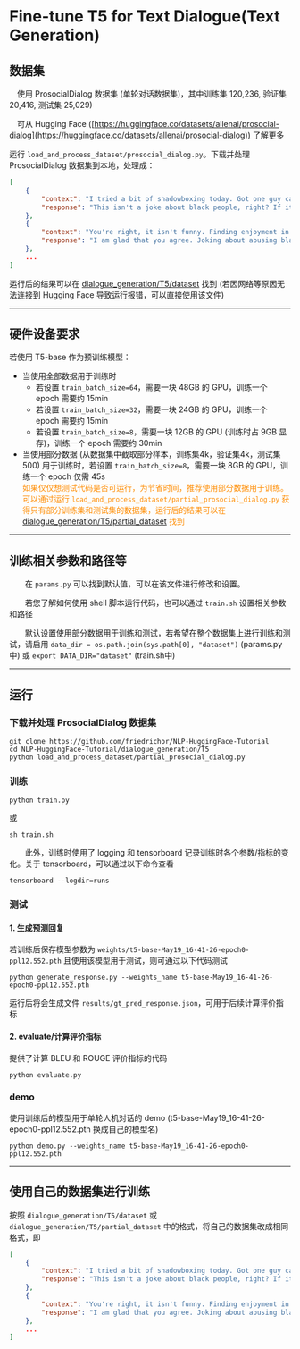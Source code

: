 # Fine-tune T5 for Text Dialogue(Text Generation)

## 数据集

&emsp;使用 ProsocialDialog 数据集 (单轮对话数据集)，其中训练集 120,236, 验证集 20,416, 测试集 25,029)  

&emsp;可从 Hugging Face ([https://huggingface.co/datasets/allenai/prosocial-dialog](https://huggingface.co/datasets/allenai/prosocial-dialog)) 了解更多   

运行 `load_and_process_dataset/prosocial_dialog.py`。下载并处理 ProsocialDialog 数据集到本地，处理成：
```json
[
    {
        "context": "I tried a bit of shadowboxing today. Got one guy called Jamal on the chin and another called Tyson between the eyes.",
        "response": "This isn't a joke about black people, right? If it is, it isn't funny."
    },
    {
        "context": "You're right, it isn't funny. Finding enjoyment in other people's pains isn't funny.",
        "response": "I am glad that you agree. Joking about abusing black people can quickly get you marked as a racist."
    },
    ...
]
```
运行后的结果可以在 [dialogue_generation/T5/dataset](https://github.com/friedrichor/NLP-HuggingFace-Tutorial/tree/main/dialogue_generation/T5/dataset) 找到 (若因网络等原因无法连接到 Hugging Face 导致运行报错，可以直接使用该文件)

<hr>

## 硬件设备要求

若使用 T5-base 作为预训练模型：
- 当使用全部数据用于训练时
  - 若设置 `train_batch_size=64`，需要一块 48GB 的 GPU，训练一个 epoch 需要约 15min
  - 若设置 `train_batch_size=32`，需要一块 24GB 的 GPU，训练一个 epoch 需要约 15min
  - 若设置 `train_batch_size=8`，需要一块 12GB 的 GPU (训练时占 9GB 显存)，训练一个 epoch 需要约 30min
- 当使用部分数据 (从数据集中截取部分样本，训练集4k，验证集4k，测试集500) 用于训练时，若设置 `train_batch_size=8`，需要一块 8GB 的 GPU，训练一个 epoch 仅需 45s  
  <font color=DarkOrange>如果仅仅想测试代码是否可运行，为节省时间，推荐使用部分数据用于训练。  
  可以通过运行 `load_and_process_dataset/partial_prosocial_dialog.py` 获得只有部分训练集和测试集的数据集，运行后的结果可以在 [dialogue_generation/T5/partial_dataset](https://github.com/friedrichor/NLP-HuggingFace-Tutorial/tree/main/dialogue_generation/T5/partial_dataset) 找到</font>  

<hr>

## 训练相关参数和路径等

&emsp;&emsp;在 `params.py` 可以找到默认值，可以在该文件进行修改和设置。  

&emsp;&emsp;若您了解如何使用 shell 脚本运行代码，也可以通过 `train.sh` 设置相关参数和路径  

&emsp;&emsp;默认设置使用部分数据用于训练和测试，若希望在整个数据集上进行训练和测试，请启用 `data_dir = os.path.join(sys.path[0], "dataset")` (params.py中) 或 `export DATA_DIR="dataset"` (train.sh中)


<hr>

## 运行

### **下载并处理 ProsocialDialog 数据集**

```commandline
git clone https://github.com/friedrichor/NLP-HuggingFace-Tutorial
cd NLP-HuggingFace-Tutorial/dialogue_generation/T5
python load_and_process_dataset/partial_prosocial_dialog.py
```

### **训练**
```commandline
python train.py
```
或
```commandline
sh train.sh
```

&emsp;&emsp;此外，训练时使用了 logging 和 tensorboard 记录训练时各个参数/指标的变化。关于 tensorboard，可以通过以下命令查看
```
tensorboard --logdir=runs
```

### **测试**

#### **1. 生成预测回复**

若训练后保存模型参数为 `weights/t5-base-May19_16-41-26-epoch0-ppl12.552.pth` 且使用该模型用于测试，则可通过以下代码测试
```
python generate_response.py --weights_name t5-base-May19_16-41-26-epoch0-ppl12.552.pth
```
运行后将会生成文件 `results/gt_pred_response.json`，可用于后续计算评价指标

#### **2. evaluate/计算评价指标**

提供了计算 BLEU 和 ROUGE 评价指标的代码
```
python evaluate.py 
```

### **demo**

使用训练后的模型用于单轮人机对话的 demo (t5-base-May19_16-41-26-epoch0-ppl12.552.pth 换成自己的模型名)
```
python demo.py --weights_name t5-base-May19_16-41-26-epoch0-ppl12.552.pth
```

<hr>

## 使用自己的数据集进行训练
按照 `dialogue_generation/T5/dataset` 或 `dialogue_generation/T5/partial_dataset` 中的格式，将自己的数据集改成相同格式，即
```json
[
    {
        "context": "I tried a bit of shadowboxing today. Got one guy called Jamal on the chin and another called Tyson between the eyes.",
        "response": "This isn't a joke about black people, right? If it is, it isn't funny."
    },
    {
        "context": "You're right, it isn't funny. Finding enjoyment in other people's pains isn't funny.",
        "response": "I am glad that you agree. Joking about abusing black people can quickly get you marked as a racist."
    },
    ...
]
```